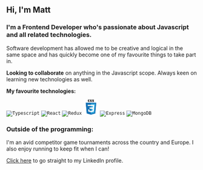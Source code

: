 ## Hi, I'm Matt

### I'm a Frontend Developer who's passionate about Javascript and all related technologies. ###

Software development has allowed me to be creative and logical in the same space and has quickly become one of my favourite things to take part in.

**Looking to collaborate** on anything in the Javascript scope. Always keen on learning new technologies as well. 


**My favourite technologies:**   

<code><img height="40" alt="Typescript" src="https://upload.wikimedia.org/wikipedia/commons/4/4c/Typescript_logo_2020.svg"></code>
<code><img height="40" alt="React" src="https://cdn.freebiesupply.com/logos/large/2x/react-1-logo-png-transparent.png"></code>
<code><img height="40" alt="Redux" src="https://encrypted-tbn0.gstatic.com/images?q=tbn:ANd9GcTKcY-N3pDkxoX1ugnQT1_t5VraW9Uq4bpgbw&usqp=CAU"></code>
<code><img height="40" alt="CSS" src="https://raw.githubusercontent.com/github/explore/80688e429a7d4ef2fca1e82350fe8e3517d3494d/topics/css/css.png"></code>
<code><img height="40" alt="Express" src="https://hackr.io/tutorials/learn-express-js/logo/logo-express-js?ver=1557508379"></code>
<code><img height="40" alt="MongoDB" src="https://w1.pngwing.com/pngs/104/466/png-transparent-mongodb-logo-database-nosql-postgresql-mysql-green-text-line.png"></code>

### Outside of the programming:
I'm an avid competitor game tournaments across the country and Europe.
I also enjoy running to keep fit when I can!


[Click here](https://www.linkedin.com/in/matthewjjwells/) to go straight to my LinkedIn profile.
